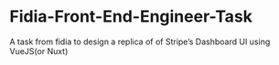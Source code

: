 # Fidia-Front-End-Engineer-Task
A  task from fidia to design a replica of  of Stripe’s Dashboard UI using VueJS(or Nuxt) 
